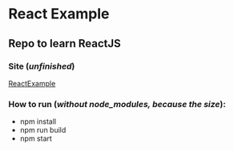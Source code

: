 # React Example
## Repo to learn ReactJS


### Site (_unfinished_)
[ReactExample](https://andersonalencarbarros.github.io/ReactExample/)


### How to run (_without node_modules, because the size_):
  * npm install
  * npm run build
  * npm start
